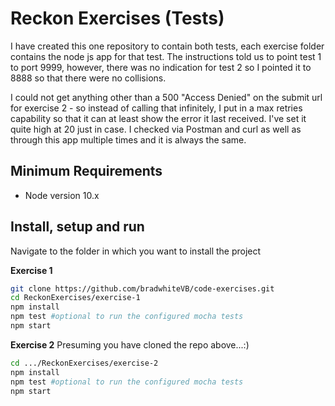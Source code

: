 # Reckon Exercises (Tests)

I have created this one repository to contain both tests, each exercise folder contains the node js app for that test. The instructions told us to point test 1 to port 9999, however, there was no indication for test 2 so I pointed it to 8888 so that there were no collisions.

I could not get anything other than a 500 "Access Denied" on the submit url for exercise 2 - so instead of calling that infinitely, I put in a max retries capability so that it can at least show the error it last received. I've set it quite high at 20 just in case.  I checked via Postman and curl as well as through this app multiple times and it is always the same.



## Minimum Requirements
* Node version 10.x


## Install, setup and run
Navigate to the folder in which you want to install the project

**Exercise 1**
```bash
git clone https://github.com/bradwhiteVB/code-exercises.git
cd ReckonExercises/exercise-1
npm install
npm test #optional to run the configured mocha tests
npm start
```

**Exercise 2**
Presuming you have cloned the repo above...:)
```bash
cd .../ReckonExercises/exercise-2
npm install
npm test #optional to run the configured mocha tests
npm start
```
